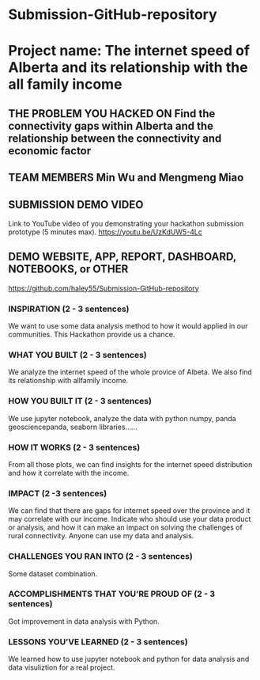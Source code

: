 # Submission-GitHub-repository
# Project name: The internet speed of Alberta and its relationship with the all family income

## THE PROBLEM YOU HACKED ON Find the connectivity gaps within Alberta and the relationship between the connectivity and economic factor

## TEAM MEMBERS Min Wu and Mengmeng Miao

## SUBMISSION DEMO VIDEO

Link to YouTube video of you demonstrating your hackathon submission prototype (5 minutes max).
https://youtu.be/UzKdUW5-4Lc


## DEMO WEBSITE, APP, REPORT, DASHBOARD, NOTEBOOKS, or OTHER

https://github.com/haley55/Submission-GitHub-repository

### INSPIRATION (2 - 3 sentences)
We want to use some data analysis method to how it would applied in our communities. This Hackathon provide us a chance. 

### WHAT YOU BUILT (2 - 3 sentences)
We analyze the internet speed of the whole provice of Albeta. We also find its relationship with allfamily income.
### HOW YOU BUILT IT (2 - 3 sentences)
We use jupyter notebook, analyze the data with python numpy, panda geosciencepanda, seaborn libraries......
### HOW IT WORKS (2 - 3 sentences)
From all those plots, we can find insights for the internet speed distribution and how it correlate with the income.
### IMPACT (2 -3 sentences)
We can find that there are gaps for internet speed over the province and it may correlate with our income. 
Indicate who should use your data product or analysis, and how it can make an impact on solving the challenges of rural connectivity.
Anyone can use my data and analysis. 
### CHALLENGES YOU RAN INTO (2 - 3 sentences)
Some dataset combination.
### ACCOMPLISHMENTS THAT YOU’RE PROUD OF (2 - 3 sentences)
Got improvement in data analysis with Python. 
### LESSONS YOU’VE LEARNED (2 - 3 sentences)
We learned how to use jupyter notebook and python for data analysis and data visuliztion for a real project. 
